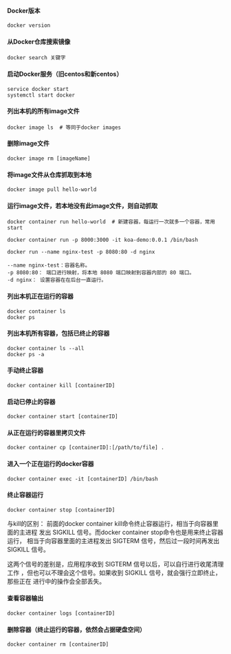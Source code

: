 #### Docker版本
```
docker version
```

#### 从Docker仓库搜索镜像
```
docker search 关键字
```

#### 启动Docker服务（旧centos和新centos）
```
service docker start
systemctl start docker
```

#### 列出本机的所有image文件
```
docker image ls  # 等同于docker images
```

#### 删除image文件
```
docker image rm [imageName]
```

#### 将image文件从仓库抓取到本地
```
docker image pull hello-world
```

#### 运行image文件，若本地没有此image文件，则自动抓取
```
docker container run hello-world  # 新建容器，每运行一次就多一个容器，常用start

docker container run -p 8000:3000 -it koa-demo:0.0.1 /bin/bash

docker run --name nginx-test -p 8080:80 -d nginx

--name nginx-test：容器名称。
-p 8080:80： 端口进行映射，将本地 8080 端口映射到容器内部的 80 端口。
-d nginx： 设置容器在在后台一直运行。
```

#### 列出本机正在运行的容器
```
docker container ls
docker ps
```

#### 列出本机所有容器，包括已终止的容器
```
docker container ls --all
docker ps -a
```

#### 手动终止容器
```
docker container kill [containerID]
```

#### 启动已停止的容器
```
docker container start [containerID]
```

#### 从正在运行的容器里拷贝文件
```
docker container cp [containerID]:[/path/to/file] .
```

#### 进入一个正在运行的docker容器
```
docker container exec -it [containerID] /bin/bash
```

#### 终止容器运行
```
docker container stop [containerID]
```

与kill的区别：
前面的docker container kill命令终止容器运行，相当于向容器里面的主进程
发出 SIGKILL 信号。而docker container stop命令也是用来终止容器运行，
相当于向容器里面的主进程发出 SIGTERM 信号，然后过一段时间再发出 SIGKILL 信号。

这两个信号的差别是，应用程序收到 SIGTERM 信号以后，可以自行进行收尾清理工作
，但也可以不理会这个信号。如果收到 SIGKILL 信号，就会强行立即终止，那些正在
进行中的操作会全部丢失。

#### 查看容器输出
```
docker container logs [containerID]
```

#### 删除容器（终止运行的容器，依然会占据硬盘空间）
```
docker container rm [containerID]
```
